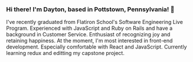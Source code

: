 ### Hi there! I'm Dayton, based in Pottstown, Pennsylvania! 👋

  I've recently graduated from Flatiron School's Software Engineering Live Program. Experienced with JavaScript and Ruby on Rails and have a background in Customer Service. Enthusiast of recognizing joy and retaining happiness. At the moment, I'm most interested in front-end development. Especially comfortable with React and JavaScript. Currently learning redux and editting my capstone project.
  

 


<!--
**Straigus1/Straigus1** is a ✨ _special_ ✨ repository because its `README.md` (this file) appears on your GitHub profile.

Here are some ideas to get you started:

- 🔭 I’m currently working on ...
- 🌱 I’m currently learning ...
- 👯 I’m looking to collaborate on ...
- 🤔 I’m looking for help with ...
- 💬 Ask me about ...
- 📫 How to reach me: ...
- 😄 Pronouns: ...
- ⚡ Fun fact: ...
-->

